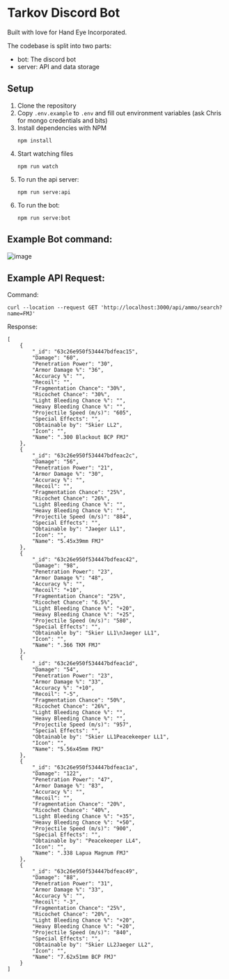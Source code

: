 # Tarkov Discord Bot

Built with love for Hand Eye Incorporated.

The codebase is split into two parts:

- bot: The discord bot
- server: API and data storage


## Setup

1. Clone the repository
2. Copy `.env.example` to `.env` and fill out environment variables (ask Chris for mongo credentials and bits)
2. Install dependencies with NPM
    ```
    npm install
    ```
3. Start watching files
    ```
    npm run watch
    ```
4. To run the api server:
    ```
    npm run serve:api
    ```
5. To run the bot:
    ```
    npm run serve:bot
    ```

## Example Bot command:

![image](https://i.imgur.com/TTvqIul.png)

## Example API Request:

Command:

```
curl --location --request GET 'http://localhost:3000/api/ammo/search?name=FMJ'
```

Response:

```
[
    {
        "_id": "63c26e950f534447bdfeac15",
        "Damage": "60",
        "Penetration Power": "30",
        "Armor Damage %": "36",
        "Accuracy %": "",
        "Recoil": "",
        "Fragmentation Chance": "30%",
        "Ricochet Chance": "30%",
        "Light Bleeding Chance %": "",
        "Heavy Bleeding Chance %": "",
        "Projectile Speed (m/s)": "605",
        "Special Effects": "",
        "Obtainable by": "Skier LL2",
        "Icon": "",
        "Name": ".300 Blackout BCP FMJ"
    },
    {
        "_id": "63c26e950f534447bdfeac2c",
        "Damage": "56",
        "Penetration Power": "21",
        "Armor Damage %": "30",
        "Accuracy %": "",
        "Recoil": "",
        "Fragmentation Chance": "25%",
        "Ricochet Chance": "26%",
        "Light Bleeding Chance %": "",
        "Heavy Bleeding Chance %": "",
        "Projectile Speed (m/s)": "884",
        "Special Effects": "",
        "Obtainable by": "Jaeger LL1",
        "Icon": "",
        "Name": "5.45x39mm FMJ"
    },
    {
        "_id": "63c26e950f534447bdfeac42",
        "Damage": "98",
        "Penetration Power": "23",
        "Armor Damage %": "48",
        "Accuracy %": "",
        "Recoil": "+10",
        "Fragmentation Chance": "25%",
        "Ricochet Chance": "6.5%",
        "Light Bleeding Chance %": "+20",
        "Heavy Bleeding Chance %": "+25",
        "Projectile Speed (m/s)": "580",
        "Special Effects": "",
        "Obtainable by": "Skier LL1\nJaeger LL1",
        "Icon": "",
        "Name": ".366 TKM FMJ"
    },
    {
        "_id": "63c26e950f534447bdfeac1d",
        "Damage": "54",
        "Penetration Power": "23",
        "Armor Damage %": "33",
        "Accuracy %": "+10",
        "Recoil": "-5",
        "Fragmentation Chance": "50%",
        "Ricochet Chance": "26%",
        "Light Bleeding Chance %": "",
        "Heavy Bleeding Chance %": "",
        "Projectile Speed (m/s)": "957",
        "Special Effects": "",
        "Obtainable by": "Skier LL1Peacekeeper LL1",
        "Icon": "",
        "Name": "5.56x45mm FMJ"
    },
    {
        "_id": "63c26e950f534447bdfeac1a",
        "Damage": "122",
        "Penetration Power": "47",
        "Armor Damage %": "83",
        "Accuracy %": "",
        "Recoil": "",
        "Fragmentation Chance": "20%",
        "Ricochet Chance": "40%",
        "Light Bleeding Chance %": "+35",
        "Heavy Bleeding Chance %": "+50",
        "Projectile Speed (m/s)": "900",
        "Special Effects": "",
        "Obtainable by": "Peacekeeper LL4",
        "Icon": "",
        "Name": ".338 Lapua Magnum FMJ"
    },
    {
        "_id": "63c26e950f534447bdfeac49",
        "Damage": "88",
        "Penetration Power": "31",
        "Armor Damage %": "33",
        "Accuracy %": "",
        "Recoil": "-3",
        "Fragmentation Chance": "25%",
        "Ricochet Chance": "20%",
        "Light Bleeding Chance %": "+20",
        "Heavy Bleeding Chance %": "+20",
        "Projectile Speed (m/s)": "840",
        "Special Effects": "",
        "Obtainable by": "Skier LL2Jaeger LL2",
        "Icon": "",
        "Name": "7.62x51mm BCP FMJ"
    }
]
```